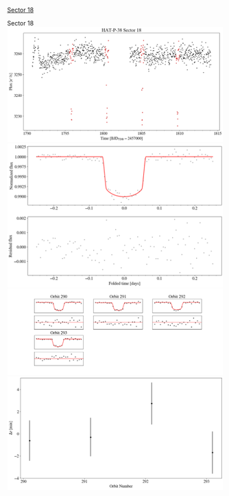 [Sector 18](#sector18)

<a name = "sector18"></a>
Sector 18
![alt text](/tt/HAT-P-38_Sector_18/HAT-P-38_Sector_18_a_TimeSeries.png)
![alt text](/tt/HAT-P-38_Sector_18/HAT-P-38_Sector_18_b_FoldedLightCurve.png)
![alt text](/tt/HAT-P-38_Sector_18/HAT-P-38_Sector_18_b_IndividualTransitsWithFit.png)
![alt text](/tt/HAT-P-38_Sector_18/HAT-P-38_Sector_18_c_TimingResiduals.png)

